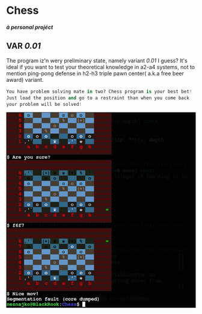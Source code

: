 # Chess
***à personal projéct***
## VAR *0.01*
The program iz'n wery preliminary state, namely variant *0.01* I guess?
It's ideal if you want to test your theoretical knowledge in
a2-a4 systems, not to mention ping-pong defense in h2-h3 triple pawn
center( a.k.a free beer award) variant.

```Python
You have problem solving mate in two? Chess program is your best bet!
Just load the position and go to a restraint than when you come back
your problem will be solved!
```

![chess](pix/chess.png)
